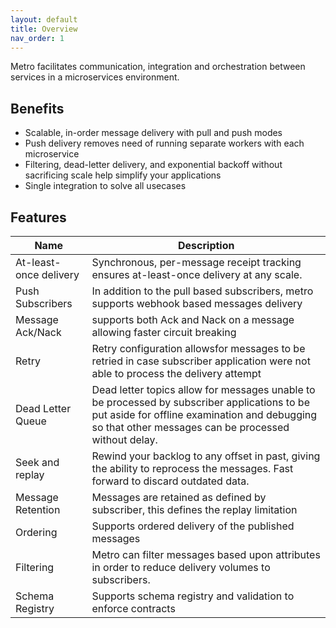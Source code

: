 ```yaml
---
layout: default
title: Overview
nav_order: 1
---
```


Metro facilitates communication, integration and orchestration between services in a microservices environment.

Benefits
---
- Scalable, in-order message delivery with pull and push modes
- Push delivery removes need of running separate workers with each microservice
- Filtering, dead-letter delivery, and exponential backoff without sacrificing scale help simplify your applications
- Single integration to solve all usecases

Features
---

| Name | Description |
| --- | --- |
|At-least-once delivery|Synchronous, per-message receipt tracking ensures at-least-once delivery at any scale.|
|Push Subscribers|In addition to the pull based subscribers, metro supports webhook based messages delivery|
|Message Ack/Nack|supports both Ack and Nack on a message allowing faster circuit breaking|
|Retry|Retry configuration allowsfor messages to be retried in case subscriber application were not able to process the delivery attempt|
|Dead Letter Queue|Dead letter topics allow for messages unable to be processed by subscriber applications to be put aside for offline examination and debugging so that other messages can be processed without delay.|
|Seek and replay|Rewind your backlog to any offset in past, giving the ability to reprocess the messages. Fast forward to discard outdated data.|
|Message Retention|Messages are retained as defined by subscriber, this defines the replay limitation|
|Ordering|Supports ordered delivery of the published messages|
|Filtering|Metro can filter messages based upon attributes in order to reduce delivery volumes to subscribers.|
|Schema Registry|Supports schema registry and validation to enforce contracts|
